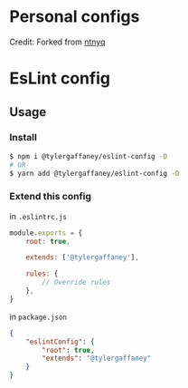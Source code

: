# Personal configs

Credit:  Forked from [ntnyq](https://github.com/ntnyq/configs)

# EsLint config

## Usage

### Install

```bash
$ npm i @tylergaffaney/eslint-config -D
# OR
$ yarn add @tylergaffaney/eslint-config -D
```

### Extend this config

in `.eslintrc.js`

```js
module.exports = {
    root: true,

    extends: ['@tylergaffaney'],

    rules: {
        // Override rules
    },
}
```

in `package.json`

```json
{
    "eslintConfig": {
        "root": true,
        "extends": "@tylergaffaney"
    }
}
```
